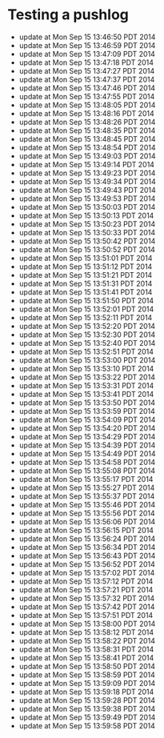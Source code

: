 # Testing a pushlog

* update at Mon Sep 15 13:46:50 PDT 2014
* update at Mon Sep 15 13:46:59 PDT 2014
* update at Mon Sep 15 13:47:09 PDT 2014
* update at Mon Sep 15 13:47:18 PDT 2014
* update at Mon Sep 15 13:47:27 PDT 2014
* update at Mon Sep 15 13:47:37 PDT 2014
* update at Mon Sep 15 13:47:46 PDT 2014
* update at Mon Sep 15 13:47:55 PDT 2014
* update at Mon Sep 15 13:48:05 PDT 2014
* update at Mon Sep 15 13:48:16 PDT 2014
* update at Mon Sep 15 13:48:26 PDT 2014
* update at Mon Sep 15 13:48:35 PDT 2014
* update at Mon Sep 15 13:48:45 PDT 2014
* update at Mon Sep 15 13:48:54 PDT 2014
* update at Mon Sep 15 13:49:03 PDT 2014
* update at Mon Sep 15 13:49:14 PDT 2014
* update at Mon Sep 15 13:49:23 PDT 2014
* update at Mon Sep 15 13:49:34 PDT 2014
* update at Mon Sep 15 13:49:43 PDT 2014
* update at Mon Sep 15 13:49:53 PDT 2014
* update at Mon Sep 15 13:50:03 PDT 2014
* update at Mon Sep 15 13:50:13 PDT 2014
* update at Mon Sep 15 13:50:23 PDT 2014
* update at Mon Sep 15 13:50:33 PDT 2014
* update at Mon Sep 15 13:50:42 PDT 2014
* update at Mon Sep 15 13:50:52 PDT 2014
* update at Mon Sep 15 13:51:01 PDT 2014
* update at Mon Sep 15 13:51:12 PDT 2014
* update at Mon Sep 15 13:51:21 PDT 2014
* update at Mon Sep 15 13:51:31 PDT 2014
* update at Mon Sep 15 13:51:41 PDT 2014
* update at Mon Sep 15 13:51:50 PDT 2014
* update at Mon Sep 15 13:52:01 PDT 2014
* update at Mon Sep 15 13:52:11 PDT 2014
* update at Mon Sep 15 13:52:20 PDT 2014
* update at Mon Sep 15 13:52:30 PDT 2014
* update at Mon Sep 15 13:52:40 PDT 2014
* update at Mon Sep 15 13:52:51 PDT 2014
* update at Mon Sep 15 13:53:00 PDT 2014
* update at Mon Sep 15 13:53:10 PDT 2014
* update at Mon Sep 15 13:53:22 PDT 2014
* update at Mon Sep 15 13:53:31 PDT 2014
* update at Mon Sep 15 13:53:41 PDT 2014
* update at Mon Sep 15 13:53:50 PDT 2014
* update at Mon Sep 15 13:53:59 PDT 2014
* update at Mon Sep 15 13:54:09 PDT 2014
* update at Mon Sep 15 13:54:20 PDT 2014
* update at Mon Sep 15 13:54:29 PDT 2014
* update at Mon Sep 15 13:54:39 PDT 2014
* update at Mon Sep 15 13:54:49 PDT 2014
* update at Mon Sep 15 13:54:58 PDT 2014
* update at Mon Sep 15 13:55:08 PDT 2014
* update at Mon Sep 15 13:55:17 PDT 2014
* update at Mon Sep 15 13:55:27 PDT 2014
* update at Mon Sep 15 13:55:37 PDT 2014
* update at Mon Sep 15 13:55:46 PDT 2014
* update at Mon Sep 15 13:55:56 PDT 2014
* update at Mon Sep 15 13:56:06 PDT 2014
* update at Mon Sep 15 13:56:15 PDT 2014
* update at Mon Sep 15 13:56:24 PDT 2014
* update at Mon Sep 15 13:56:34 PDT 2014
* update at Mon Sep 15 13:56:43 PDT 2014
* update at Mon Sep 15 13:56:52 PDT 2014
* update at Mon Sep 15 13:57:02 PDT 2014
* update at Mon Sep 15 13:57:12 PDT 2014
* update at Mon Sep 15 13:57:21 PDT 2014
* update at Mon Sep 15 13:57:32 PDT 2014
* update at Mon Sep 15 13:57:42 PDT 2014
* update at Mon Sep 15 13:57:51 PDT 2014
* update at Mon Sep 15 13:58:00 PDT 2014
* update at Mon Sep 15 13:58:12 PDT 2014
* update at Mon Sep 15 13:58:22 PDT 2014
* update at Mon Sep 15 13:58:31 PDT 2014
* update at Mon Sep 15 13:58:41 PDT 2014
* update at Mon Sep 15 13:58:50 PDT 2014
* update at Mon Sep 15 13:58:59 PDT 2014
* update at Mon Sep 15 13:59:09 PDT 2014
* update at Mon Sep 15 13:59:18 PDT 2014
* update at Mon Sep 15 13:59:28 PDT 2014
* update at Mon Sep 15 13:59:38 PDT 2014
* update at Mon Sep 15 13:59:49 PDT 2014
* update at Mon Sep 15 13:59:58 PDT 2014

